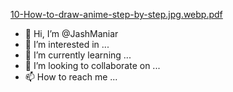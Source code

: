 [10-How-to-draw-anime-step-by-step.jpg.webp.pdf](https://github.com/JashManiar/JashManiar/files/9484679/10-How-to-draw-anime-step-by-step.jpg.webp.pdf)
- 👋 Hi, I’m @JashManiar
- 👀 I’m interested in ...
- 🌱 I’m currently learning ...
- 💞️ I’m looking to collaborate on ...
- 📫 How to reach me ...

<!---
JashManiar/JashManiar is a ✨ special ✨ repository because its `README.md` (this file) appears on your GitHub profile.
You can click the Preview link to take a look at your changes.
--->
